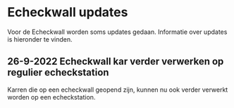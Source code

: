 # Echeckwall updates

Voor de Echeckwall worden soms updates gedaan. Informatie over updates is hieronder te vinden.

## 26-9-2022 Echeckwall kar verder verwerken op regulier echeckstation
Karren die op een echeckwall geopend zijn, kunnen nu ook verder verwerkt worden op een echeckstation.
